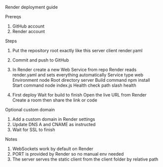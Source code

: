 
Render deployment guide

Prereqs
1. GitHub account
2. Render account

Steps
1. Put the repository root exactly like this
   server
   client
   render.yaml

2. Commit and push to GitHub

3. In Render create a new Web Service from repo
   Render reads render.yaml and sets everything automatically
   Service type web
   Environment node
   Root directory server
   Build command npm install
   Start command node index.js
   Health check path slash health

4. First deploy
   Wait for build to finish
   Open the live URL from Render
   Create a room then share the link or code

Optional custom domain
1. Add a custom domain in Render settings
2. Update DNS A and CNAME as instructed
3. Wait for SSL to finish

Notes
1. WebSockets work by default on Render
2. PORT is provided by Render so no manual env needed
3. The server serves the static client from the client folder by relative path
